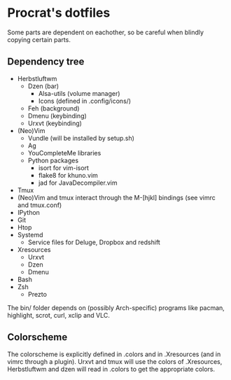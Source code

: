 Procrat's dotfiles
==================

Some parts are dependent on eachother, so be careful when blindly copying
certain parts.


Dependency tree
---------------

- Herbstluftwm
    - Dzen (bar)
        - Alsa-utils (volume manager)
        - Icons (defined in .config/icons/)
    - Feh (background)
    - Dmenu (keybinding)
    - Urxvt (keybinding)
- (Neo)Vim
    - Vundle (will be installed by setup.sh)
    - Ag
    - YouCompleteMe libraries
    - Python packages
        - isort for vim-isort
        - flake8 for khuno.vim
        - jad for JavaDecompiler.vim
- Tmux
- (Neo)Vim and tmux interact through the M-[hjkl] bindings (see vimrc and tmux.conf)
- IPython
- Git
- Htop
- Systemd
    - Service files for Deluge, Dropbox and redshift
- Xresources
    - Urxvt
    - Dzen
    - Dmenu
- Bash
- Zsh
    - Prezto

The bin/ folder depends on (possibly Arch-specific) programs like pacman,
highlight, scrot, curl, xclip and VLC.


Colorscheme
-----------

The colorscheme is explicitly defined in .colors and in .Xresources (and in
vimrc through a plugin). Urxvt and tmux will use the colors of .Xresources,
Herbstluftwm and dzen will read in .colors to get the appropriate colors.

